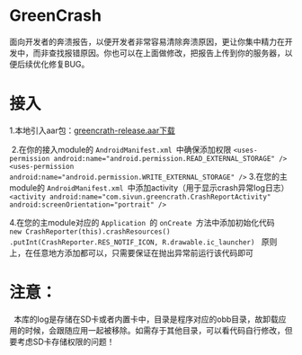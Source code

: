 # GreenCrash
面向开发者的奔溃报告，以便开发者非常容易清除奔溃原因，更让你集中精力在开发中，而非查找报错原因。你也可以在上面做修改，把报告上传到你的服务器，以便后续优化修复BUG。

# 接入
  1.本地引入aar包：[greencrath-release.aar下载](https://github.com/sivun/GreenCrash/blob/master/greencrath-release.aar)
  
  2.在你的接入module的 `AndroidManifest.xml `中确保添加权限
  ` <uses-permission android:name="android.permission.READ_EXTERNAL_STORAGE" />
    <uses-permission android:name="android.permission.WRITE_EXTERNAL_STORAGE" />
`
  3.在您的主module的 `AndroidManifest.xml `中添加activity（用于显示crash异常log日志）
   `<activity
            android:name="com.sivun.greencrath.CrashReportActivity"
            android:screenOrientation="portrait" />`
            
  4.在您的主module对应的 `Application `的 `onCreate `方法中添加初始化代码
  ` new CrashReporter(this).crashResources()
                .putInt(CrashReporter.RES_NOTIF_ICON, R.drawable.ic_launcher)`
   原则上，在任意地方添加都可以，只需要保证在抛出异常前运行该代码即可
 
 # 注意：
   本库的log是存储在SD卡或者内置卡中，目录是程序对应的obb目录，故卸载应用的时候，会跟随应用一起被移除。如需存于其他目录，可以看代码自行修改，但要考虑SD卡存储权限的问题！
